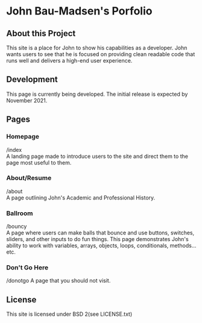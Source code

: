 # John Bau-Madsen's Porfolio  
## About this Project  
This site is a place for John to show his capabilities as a developer. John wants users to see that he is focused on providing clean readable code that runs well and delivers a high-end user experience.  
## Development
This page is currently being developed. The initial release is expected by November 2021.
## Pages  
### Homepage  
/index  
A landing page made to introduce users to the site and direct them to the page most useful to them.  
### About/Resume  
/about  
A page outlining John's Academic and Professional History.  
### Ballroom  
/bouncy  
A page where users can make balls that bounce and use buttons, switches, sliders, and other inputs to do fun things. This page demonstrates John's ability to work with variables, arrays, objects, loops, conditionals, methods... etc.  
### Don't Go Here  
/donotgo
A page that you should not visit. 
  
## License  
This site is licensed under BSD 2(see LICENSE.txt)  
